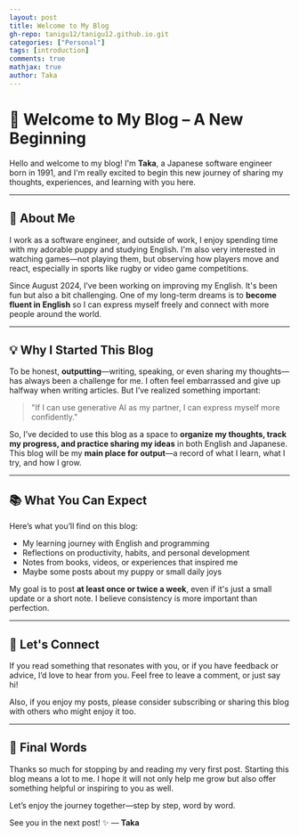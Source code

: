 ```yaml
---
layout: post
title: Welcome to My Blog
gh-repo: tanigu12/tanigu12.github.io.git
categories: ["Personal"]
tags: [introduction]
comments: true
mathjax: true
author: Taka
---
```


# 🌱 Welcome to My Blog – A New Beginning

Hello and welcome to my blog!
I'm **Taka**, a Japanese software engineer born in 1991, and I'm really excited to begin this new journey of sharing my thoughts, experiences, and learning with you here.

---

## 👋 About Me

I work as a software engineer, and outside of work, I enjoy spending time with my adorable puppy and studying English.
I'm also very interested in watching games—not playing them, but observing how players move and react, especially in sports like rugby or video game competitions.

Since August 2024, I’ve been working on improving my English. It's been fun but also a bit challenging. One of my long-term dreams is to **become fluent in English** so I can express myself freely and connect with more people around the world.

---

## 💡 Why I Started This Blog

To be honest, **outputting**—writing, speaking, or even sharing my thoughts—has always been a challenge for me. I often feel embarrassed and give up halfway when writing articles. But I’ve realized something important:

> "If I can use generative AI as my partner, I can express myself more confidently."

So, I’ve decided to use this blog as a space to **organize my thoughts, track my progress, and practice sharing my ideas** in both English and Japanese.
This blog will be my **main place for output**—a record of what I learn, what I try, and how I grow.

---

## 📚 What You Can Expect

Here’s what you’ll find on this blog:

- My learning journey with English and programming
- Reflections on productivity, habits, and personal development
- Notes from books, videos, or experiences that inspired me
- Maybe some posts about my puppy or small daily joys

My goal is to post **at least once or twice a week**, even if it's just a small update or a short note. I believe consistency is more important than perfection.

---

## 🤝 Let's Connect

If you read something that resonates with you, or if you have feedback or advice, I’d love to hear from you.
Feel free to leave a comment, or just say hi!

Also, if you enjoy my posts, please consider subscribing or sharing this blog with others who might enjoy it too.

---

## 🙏 Final Words

Thanks so much for stopping by and reading my very first post.
Starting this blog means a lot to me. I hope it will not only help me grow but also offer something helpful or inspiring to you as well.

Let’s enjoy the journey together—step by step, word by word.

See you in the next post! ✨
— **Taka**
